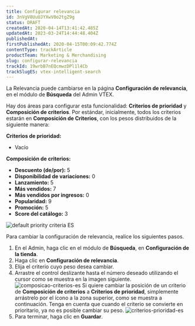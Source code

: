 ```yaml
---
title: Configurar relevancia
id: 3nVgV8UuUJYXwV0o2tgZ9g
status: DRAFT
createdAt: 2020-04-14T13:41:42.485Z
updatedAt: 2023-03-24T14:44:48.404Z
publishedAt: 
firstPublishedAt: 2020-04-15T00:09:42.774Z
contentType: trackArticle
productTeam: Marketing & Merchandising
slug: configurar-relevancia
trackId: 19wrbB7nEQcmwzDPl1l4Cb
trackSlugES: vtex-intelligent-search
---
```


La Relevancia puede cambiarse en la página __Configuración de relevancia__, en el módulo de __Búsqueda__ del Admin VTEX.

Hay dos áreas para configurar esta funcionalidad: __Criterios de prioridad__ y __Composición de criterios__. Por estándar, inicialmente, todos los criterios estarán en __Composición de Criterios__, con los pesos distribuidos de la siguiente manera:

<b>Criterios de prioridad:</b>
<ul>
  <li>Vacío</li>
</ul>
<b>Composición de criterios:</b>
<ul>
  <li><b>Descuento (de/por):</b> 5</li>
  <li><b>Disponibilidad de variaciones:</b> 0</li>
  <li><b>Lanzamiento:</b> 5</li>
  <li><b>Más vendidos:</b> 7</li>
  <li><b>Más vendidos por ingresos:</b> 0</li>
  <li><b>Popularidad:</b> 9</li>
  <li><b>Promoción:</b> 5</li>
  <li><b>Score del catálogo:</b> 3</li>
</ul>

![default priority criteria ES](//images.ctfassets.net/alneenqid6w5/46WH9rGu8E2dpDry9i7uQ3/a87d76864944720f3e33c55d0275ada1/screencapture-biggy-myvtex-admin-search-boost-settings-2021-06-23-16_22_33.png)

Para cambiar la configuración de relevancia, realice los siguientes pasos.

1. En el Admin, haga clic en el módulo de __Búsqueda__, en __Configuración de la tienda__.
2. Haga clic en __Configuración de relevancia__.
3. Elija el criterio cuyo peso desea cambiar.
4. Arrastre el control deslizante hasta el número deseado utilizando el cursor como se muestra en la imagen siguiente.
  ![composicao-criterios-es](//images.ctfassets.net/alneenqid6w5/6qRT6JsD2MecPTXHksGIMa/1753fa46745b8fb9468f1c8adeb47aba/composicao-criterios-es.gif)
  Si quiere cambiar la posición de un criterio de __Composición de criterios__ a __Criterios de prioridad__, simplemente arrástrelo por el ícono <i class="fas fa-bars"></i> a la zona superior, como se muestra a continuación. Tenga en cuenta que cuando el criterio se convierte en prioritario, ya no es posible cambiar su peso.
  ![criterios-prioridad-es](//images.ctfassets.net/alneenqid6w5/51sDib8UqJmQJmcqyIDSIE/59e0ec635987e5d8a11aa1e45f296f68/criterios-prioridad-es.gif)
5. Para terminar, haga clic en __Guardar__.
